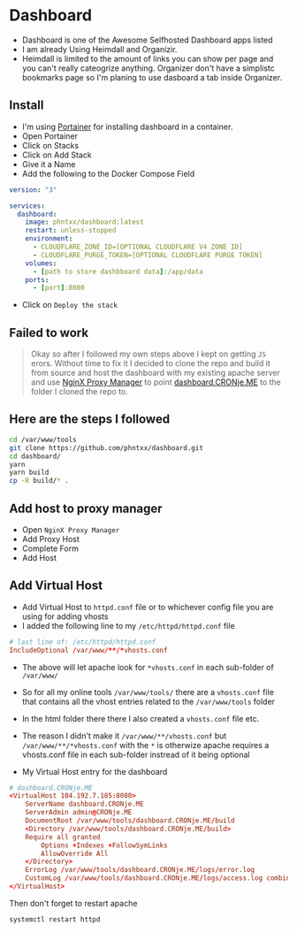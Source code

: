 # Dashboard

- Dashboard is one of the Awesome Selfhosted Dashboard apps listed
- I am already Using Heimdall and Organizir.
- Heimdall is limited to the amount of links you can show per page and you can't really cateogrize anything. Organizer don't have a simplistc bookmarks page so I'm planing to use dasboard a tab inside Organizer.

## Install

- I'm using [Portainer](https://setup.docs.CRONje.ME/portainer/) for installing dashboard in a container.
- Open Portainer
- Click on Stacks
- Click on Add Stack
- Give it a Name
- Add the following to the Docker Compose Field

```yml
version: "3"

services:
  dashboard:
    image: phntxx/dashboard:latest
    restart: unless-stopped
    environment:
      - CLOUDFLARE_ZONE_ID=[OPTIONAL CLOUDFLARE V4 ZONE ID]
      - CLOUDFLARE_PURGE_TOKEN=[OPTIONAL CLOUDFLARE PURGE TOKEN]
    volumes:
      - [path to store dashbboard data]:/app/data
    ports:
      - [port]:8080
```

- Click on `Deploy the stack`

## Failed to work

> Okay so after I followed my own steps above I kept on getting `JS` erors. Without time to fix it I decided to clone the repo and build it from source and host the dashboard with my existing apache server and use [NginX Proxy Manager](https://setup.docs.CRONje.ME/nginxproxymanager) to point [dashboard.CRONje.ME](https://dashboard.CRONje.ME) to the folder I cloned the repo to.

## Here are the steps I followed

```sh
cd /var/www/tools
git clone https://github.com/phntxx/dashboard.git
cd dashboard/
yarn
yarn build
cp -R build/* .
```

## Add host to proxy manager

- Open `NginX Proxy Manager`
- Add Proxy Host
- Complete Form
- Add Host

## Add Virtual Host

- Add Virtual Host to `httpd.conf` file or to whichever config file you are using for adding vhosts
- I added the following line to my `/etc/httpd/httpd.conf` file

```conf
# last line of: /etc/httpd/httpd.conf
IncludeOptional /var/www/**/*vhosts.conf
```

- The above will let apache look for `*vhosts.conf` in each sub-folder of `/var/www/`
- So for all my online tools `/var/www/tools/` there are a `vhosts.conf` file that contains all the vhost entries related to the `/var/www/tools` folder
- In the html folder there there I also created a `vhosts.conf` file etc.
- The reason I didn't make it `/var/www/**/vhosts.conf` but `/var/www/**/*vhosts.conf` with the `*` is otherwize apache requires a vhosts.conf file in each sub-folder instread of it being optional

- My Virtual Host entry for the dashboard

```conf
# dashboard.CRONje.ME
<VirtualHost 104.192.7.185:8080>
    ServerName dashboard.CRONje.ME
    ServerAdmin admin@CRONje.ME
    DocumentRoot /var/www/tools/dashboard.CRONje.ME/build
    <Directory /var/www/tools/dashboard.CRONje.ME/build>
    Require all granted
        Options +Indexes +FollowSymLinks
        AllowOverride All
    </Directory>
    ErrorLog /var/www/tools/dashboard.CRONje.ME/logs/error.log
    CustomLog /var/www/tools/dashboard.CRONje.ME/logs/access.log combined
</VirtualHost>
```

Then don't forget to restart apache

```sh
systemctl restart httpd
```
